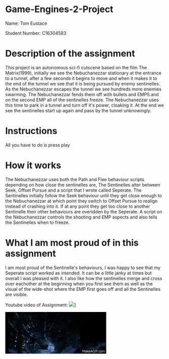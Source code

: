 # Game-Engines-2-Project
Name: Tom Eustace

Student Number: C16304583
# Description of the assignment
This project is an autonomous sci-fi cutscene based on the film The Matrix(1999), initially we see the Nebuchanezzar stationary at the entrance to a tunnel, after a few seconds it begins to move and when it makes it to the end of the tunnel we see that it is being pursued by enemy sentinelles. As the Nebuchanezzar escapes the tunnel we see hundreds more enemies swarming. The Nebuchanezzar fends them off with bullets and EMPS and on the second EMP all of the sentinelles freeze. The Nebuchanezzar uses this time to park in a tunnel and turn off it's power, cloaking it. At the end we see the sentinelles start up again and pass by the tunnel unknowingly.
# Instructions
All you have to do is press play
# How it works
The Nebuchanezzar uses both the Path and Flee behaviour scripts depending on how close the sentinelles are, The Sentinelles alter between Seek, Offset Pursue and a script that I wrote called Seperate. The Sentinelles initially follow the Seek behaviour until they get close enough to the Nebuchanezzar at which point they switch to Offset Pursue to realign instead of crashing into it. If at any point they get too close to another Sentinelle their other behaviours are overidden by the Seperate. A script on the Nebuchanezzar controls the shooting and EMP aspects and also tells the Sentinelles when to freeze.
# What I am most proud of in this assignment
I am most proud of the Sentinelle's behaviours, I was happy to see that my Seperate script worked as intended. It can be a little janky at times but overall I was pleased with it. I also like how the sentinelles merge and cross over eachother at the beginning when you first see them as well as the visual of the wide-shot where the EMP first goes off and all the Sentinelles are visible.

Youtube video of Assignment:
[![](https://images4.alphacoders.com/962/thumb-1920-962514.jpg)](https://www.youtube.com/watch?v=LDsHeReBJmo&)]

![](sent.gif)
